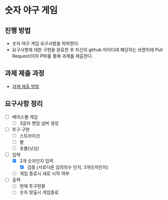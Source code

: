 # 숫자 야구 게임

## 진행 방법

* 숫자 야구 게임 요구사항을 파악한다.
* 요구사항에 대한 구현을 완료한 후 자신의 github 아이디에 해당하는 브랜치에 Pull Request(이하 PR)를 통해 과제를 제출한다.

## 과제 제출 과정

* [과제 제출 방법](https://github.com/next-step/nextstep-docs/tree/master/precourse)

## 요구사항 정리

- [ ] 베이스볼 게임
  - [ ] 3글자 랜덤 넘버 생성
- [ ] 투구 구현
  - [ ] 스트라이크
  - [ ] 볼
  - [ ] 포볼(낫싱)
- [ ] 입력
  - [x] 3개 숫자인지 입력
    - [x] 검증 (서로다른 임의의수 인지, 3개숫자인지)
  - [ ] 게임 종료시 새로 시작 여부
- [ ] 출력
  - [ ] 현재 투구현황
  - [ ] 숫자 맞출시 게임종료